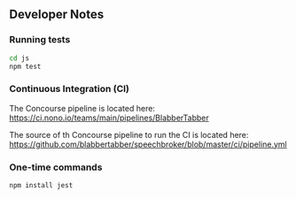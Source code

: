 ## Developer Notes

### Running tests

```bash
cd js
npm test
```

### Continuous Integration (CI)


The Concourse pipeline is located here:
<https://ci.nono.io/teams/main/pipelines/BlabberTabber>

The source of th Concourse pipeline to run the CI is located here:
<https://github.com/blabbertabber/speechbroker/blob/master/ci/pipeline.yml>

### One-time commands

```bash
npm install jest
```
